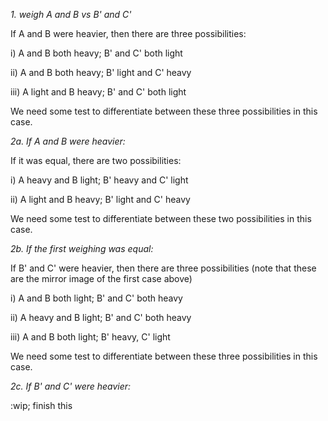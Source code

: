*1. weigh A and B vs B' and C'*

If A and B were heavier, then there are three possibilities:

i) A and B both heavy; B' and C' both light

ii) A and B both heavy; B' light and C' heavy

iii) A light and B heavy; B' and C' both light

We need some test to differentiate between these three possibilities in this case.

*2a. If A and B were heavier:*

If it was equal, there are two possibilities:

i) A heavy and B light; B' heavy and C' light

ii) A light and B heavy; B' light and C' heavy

We need some test to differentiate between these two possibilities in this case.

*2b. If the first weighing was equal:*

If B' and C' were heavier, then there are three possibilities (note that these are the mirror image of the first case above)

i) A and B both light; B' and C' both heavy

ii) A heavy and B light; B' and C' both heavy

iii) A and B both light; B' heavy, C' light

We need some test to differentiate between these three possibilities in this case.

*2c. If B' and C' were heavier:*

:wip; finish this
